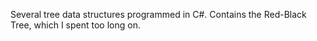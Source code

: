 Several tree data structures programmed in C#. Contains the Red-Black Tree, which I spent too long on.
